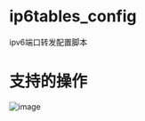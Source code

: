 # ip6tables_config
ipv6端口转发配置脚本

# 支持的操作
![image](https://user-images.githubusercontent.com/26603288/120062102-e1bdc280-c092-11eb-84ce-1ec74cf458a7.png)
